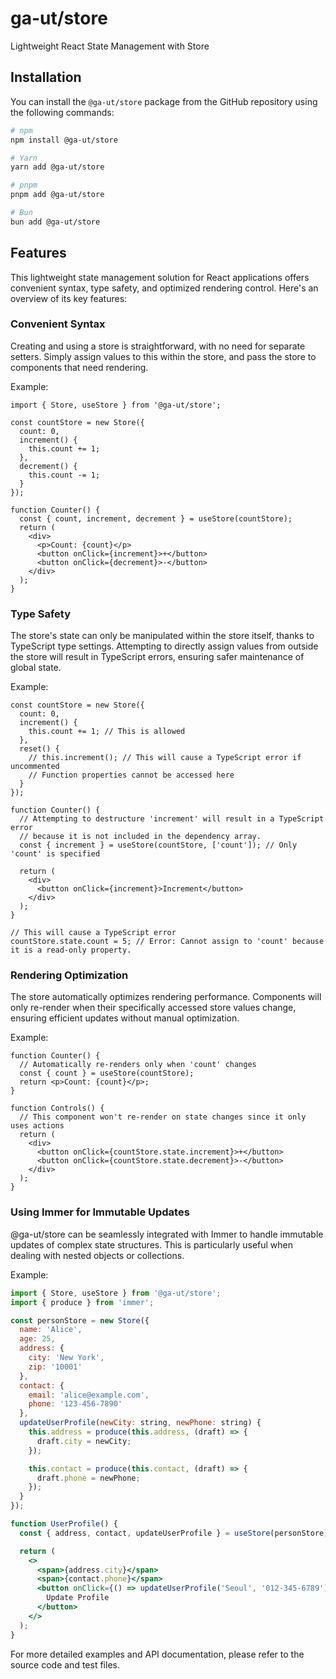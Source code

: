 # ga-ut/store

Lightweight React State Management with Store

## Installation

You can install the `@ga-ut/store` package from the GitHub repository using the following commands:

```bash
# npm
npm install @ga-ut/store
```

```bash
# Yarn
yarn add @ga-ut/store
```

```bash
# pnpm
pnpm add @ga-ut/store
```

```bash
# Bun
bun add @ga-ut/store
```

## Features

This lightweight state management solution for React applications offers convenient syntax, type safety, and optimized rendering control. Here's an overview of its key features:

### Convenient Syntax

Creating and using a store is straightforward, with no need for separate setters. Simply assign values to this within the store, and pass the store to components that need rendering.

Example:

```tsx
import { Store, useStore } from '@ga-ut/store';

const countStore = new Store({
  count: 0,
  increment() {
    this.count += 1;
  },
  decrement() {
    this.count -= 1;
  }
});

function Counter() {
  const { count, increment, decrement } = useStore(countStore);
  return (
    <div>
      <p>Count: {count}</p>
      <button onClick={increment}>+</button>
      <button onClick={decrement}>-</button>
    </div>
  );
}
```

### Type Safety

The store's state can only be manipulated within the store itself, thanks to TypeScript type settings. Attempting to directly assign values from outside the store will result in TypeScript errors, ensuring safer maintenance of global state.

Example:

```tsx
const countStore = new Store({
  count: 0,
  increment() {
    this.count += 1; // This is allowed
  },
  reset() {
    // this.increment(); // This will cause a TypeScript error if uncommented
    // Function properties cannot be accessed here
  }
});

function Counter() {
  // Attempting to destructure 'increment' will result in a TypeScript error
  // because it is not included in the dependency array.
  const { increment } = useStore(countStore, ['count']); // Only 'count' is specified

  return (
    <div>
      <button onClick={increment}>Increment</button>
    </div>
  );
}

// This will cause a TypeScript error
countStore.state.count = 5; // Error: Cannot assign to 'count' because it is a read-only property.
```

### Rendering Optimization

The store automatically optimizes rendering performance. Components will only re-render when their specifically accessed store values change, ensuring efficient updates without manual optimization.

Example:

```tsx
function Counter() {
  // Automatically re-renders only when 'count' changes
  const { count } = useStore(countStore);
  return <p>Count: {count}</p>;
}

function Controls() {
  // This component won't re-render on state changes since it only uses actions
  return (
    <div>
      <button onClick={countStore.state.increment}>+</button>
      <button onClick={countStore.state.decrement}>-</button>
    </div>
  );
}
```

### Using Immer for Immutable Updates

@ga-ut/store can be seamlessly integrated with Immer to handle immutable updates of complex state structures. This is particularly useful when dealing with nested objects or collections.

Example:

```jsx
import { Store, useStore } from '@ga-ut/store';
import { produce } from 'immer';

const personStore = new Store({
  name: 'Alice',
  age: 25,
  address: {
    city: 'New York',
    zip: '10001'
  },
  contact: {
    email: 'alice@example.com',
    phone: '123-456-7890'
  },
  updateUserProfile(newCity: string, newPhone: string) {
    this.address = produce(this.address, (draft) => {
      draft.city = newCity;
    });

    this.contact = produce(this.contact, (draft) => {
      draft.phone = newPhone;
    });
  }
});

function UserProfile() {
  const { address, contact, updateUserProfile } = useStore(personStore);

  return (
    <>
      <span>{address.city}</span>
      <span>{contact.phone}</span>
      <button onClick={() => updateUserProfile('Seoul', '012-345-6789')}>
        Update Profile
      </button>
    </>
  );
}
```

For more detailed examples and API documentation, please refer to the source code and test files.
